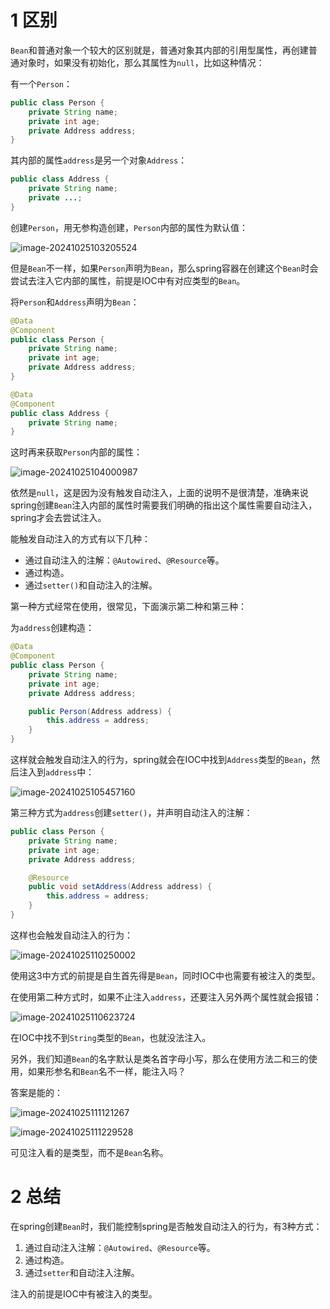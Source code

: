 # 1 区别

`Bean`和普通对象一个较大的区别就是，普通对象其内部的引用型属性，再创建普通对象时，如果没有初始化，那么其属性为`null`，比如这种情况：

有一个`Person`：

```java
public class Person {
    private String name;
    private int age;
    private Address address;
}
```

其内部的属性`address`是另一个对象`Address`：

```java
public class Address {
    private String name;
    private ...;
}
```

创建`Person`，用无参构造创建，`Person`内部的属性为默认值：

![image-20241025103205524](assets/image-20241025103205524.png)

但是`Bean`不一样，如果`Person`声明为`Bean`，那么spring容器在创建这个`Bean`时会尝试去注入它内部的属性，前提是IOC中有对应类型的`Bean`。

将`Person`和`Address`声明为`Bean`：

```java
@Data
@Component
public class Person {
    private String name;
    private int age;
    private Address address;
}

@Data
@Component
public class Address {
    private String name;
}
```

这时再来获取`Person`内部的属性：

![image-20241025104000987](assets/image-20241025104000987.png)

依然是`null`，这是因为没有触发自动注入，上面的说明不是很清楚，准确来说spring创建`Bean`注入内部的属性时需要我们明确的指出这个属性需要自动注入，spring才会去尝试注入。

能触发自动注入的方式有以下几种：

- 通过自动注入的注解：`@Autowired`、`@Resource`等。
- 通过构造。
- 通过`setter()`和自动注入的注解。

第一种方式经常在使用，很常见，下面演示第二种和第三种：

为`address`创建构造：

```java
@Data
@Component
public class Person {
    private String name;
    private int age;
    private Address address;

    public Person(Address address) {
        this.address = address;
    }
}
```

这样就会触发自动注入的行为，spring就会在IOC中找到`Address`类型的`Bean`，然后注入到`address`中：

![image-20241025105457160](assets/image-20241025105457160.png)

第三种方式为`address`创建`setter()`，并声明自动注入的注解：

```java
public class Person {
    private String name;
    private int age;
    private Address address;

    @Resource
    public void setAddress(Address address) {
        this.address = address;
    }
}
```

这样也会触发自动注入的行为：

![image-20241025110250002](assets/image-20241025110250002.png)

使用这3中方式的前提是自生首先得是`Bean`，同时IOC中也需要有被注入的类型。

在使用第二种方式时，如果不止注入`address`，还要注入另外两个属性就会报错：

![image-20241025110623724](assets/image-20241025110623724.png)

在IOC中找不到`String`类型的`Bean`，也就没法注入。

另外，我们知道`Bean`的名字默认是类名首字母小写，那么在使用方法二和三的使用，如果形参名和`Bean`名不一样，能注入吗？

答案是能的：

![image-20241025111121267](assets/image-20241025111121267.png)

![image-20241025111229528](assets/image-20241025111229528.png)

可见注入看的是类型，而不是`Bean`名称。



# 2 总结

在spring创建`Bean`时，我们能控制spring是否触发自动注入的行为，有3种方式：

1. 通过自动注入注解：`@Autowired`、`@Resource`等。
2. 通过构造。
3. 通过`setter`和自动注入注解。

注入的前提是IOC中有被注入的类型。